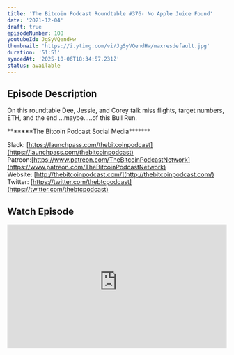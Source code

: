 ```yaml
---
title: 'The Bitcoin Podcast Roundtable #376- No Apple Juice Found'
date: '2021-12-04'
draft: true
episodeNumber: 108
youtubeId: JgSyVQendHw
thumbnail: 'https://i.ytimg.com/vi/JgSyVQendHw/maxresdefault.jpg'
duration: '51:51'
syncedAt: '2025-10-06T18:34:57.231Z'
status: available
---
```

## Episode Description

On this roundtable Dee, Jessie, and Corey talk miss flights, target numbers, ETH, and the end ...maybe.....of this Bull Run.  
  
\*\*\*\*\*\*\*The Bitcoin Podcast Social Media\*\*\*\*\*\*\*  
  
Slack: [https://launchpass.com/thebitcoinpodcast](https://launchpass.com/thebitcoinpodcast)  
Patreon:[https://www.patreon.com/TheBitcoinPodcastNetwork](https://www.patreon.com/TheBitcoinPodcastNetwork)  
Website: [http://thebitcoinpodcast.com/](http://thebitcoinpodcast.com/)  
Twitter: [https://twitter.com/thebtcpodcast](https://twitter.com/thebtcpodcast)

## Watch Episode

<div style="position: relative; padding-bottom: 56.25%; height: 0; overflow: hidden;">
  <iframe
    src="https://www.youtube-nocookie.com/embed/JgSyVQendHw"
    style="position: absolute; top: 0; left: 0; width: 100%; height: 100%;"
    frameborder="0"
    allow="accelerometer; autoplay; clipboard-write; encrypted-media; gyroscope; picture-in-picture"
    allowfullscreen
  ></iframe>
</div>

